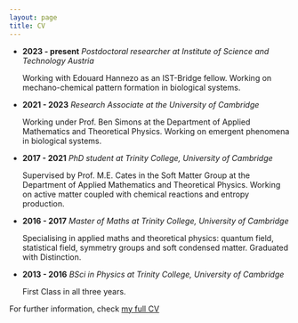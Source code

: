 ```yaml
---
layout: page
title: CV
---
```


- **2023 - present** 
_Postdoctoral researcher at Institute of Science and Technology Austria_ 

	Working with Edouard Hannezo as an IST-Bridge fellow. Working on mechano-chemical pattern formation in biological systems. 

- **2021 - 2023** 
_Research Associate at the University of Cambridge_ 

	Working under Prof. Ben Simons at the Department of Applied Mathematics and Theoretical Physics. Working on emergent phenomena in biological systems. 

- **2017 - 2021** 
_PhD student at Trinity College, University of Cambridge_

	Supervised by Prof. M.E. Cates in the Soft Matter Group at the Department of Applied Mathematics and Theoretical Physics. Working on active matter coupled with chemical reactions and entropy production. 

- **2016 - 2017** 
_Master of Maths at Trinity College, University of Cambridge_
	
	Specialising in applied maths and theoretical physics: quantum field, statistical field, symmetry groups and soft condensed matter.
	Graduated with Distinction.

- **2013 - 2016** 
_BSci in Physics at Trinity College, University of Cambridge_
	
	First Class in all three years.


For further information, check [my full CV](/assets/CV.pdf)

